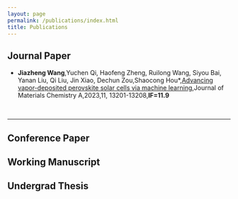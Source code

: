 ```yaml
---
layout: page
permalink: /publications/index.html
title: Publications
---
```





## Journal Paper

- **Jiazheng Wang**,Yuchen Qi, Haofeng Zheng, Ruilong Wang, Siyou Bai, Yanan Liu, Qi Liu, Jin Xiao, Dechun Zou,Shaocong Hou*,[Advancing vapor-deposited perovskite solar cells via machine learning](https://pubs.rsc.org/en/content/articlelanding/2023/ta/d3ta00027c/unauth),Journal of Materials Chemistry A,2023,11, 13201-13208,**IF=11.9**

  <br>

---

## Conference Paper




## Working Manuscript




## Undergrad Thesis


